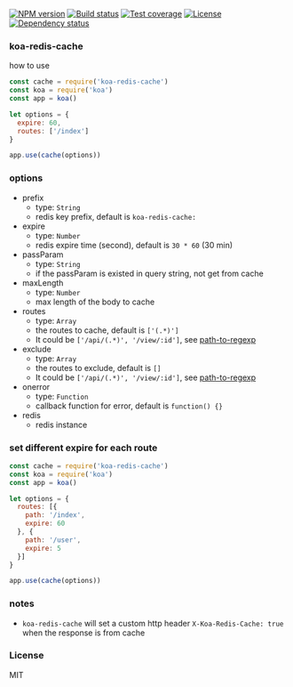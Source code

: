 
[![NPM version][npm-img]][npm-url]
[![Build status][travis-img]][travis-url]
[![Test coverage][coveralls-img]][coveralls-url]
[![License][license-img]][license-url]
[![Dependency status][david-img]][david-url]

### koa-redis-cache

how to use

```js
const cache = require('koa-redis-cache')
const koa = require('koa')
const app = koa()

let options = {
  expire: 60,
  routes: ['/index']
}

app.use(cache(options))
```

### options

* prefix
  - type: `String`
  - redis key prefix, default is `koa-redis-cache:`
* expire
  - type: `Number`
  - redis expire time (second), default is `30 * 60` (30 min)
* passParam
  - type: `String`
  - if the passParam is existed in query string, not get from cache
* maxLength
  - type: `Number`
  - max length of the body to cache
* routes
  - type: `Array`
  - the routes to cache, default is `['(.*)']`
  - It could be `['/api/(.*)', '/view/:id']`, see [path-to-regexp](https://github.com/pillarjs/path-to-regexp)
* exclude
  - type: `Array`
  - the routes to exclude, default is `[]`
  - It could be `['/api/(.*)', '/view/:id']`, see [path-to-regexp](https://github.com/pillarjs/path-to-regexp)
* onerror
  - type: `Function`
  - callback function for error, default is `function() {}`
* redis
  - redis instance

### set different expire for each route

```js
const cache = require('koa-redis-cache')
const koa = require('koa')
const app = koa()

let options = {
  routes: [{
    path: '/index',
    expire: 60
  }, {
    path: '/user',
    expire: 5
  }]
}

app.use(cache(options))
```

### notes

* `koa-redis-cache` will set a custom http header `X-Koa-Redis-Cache: true` when the response is from cache

### License
MIT

[npm-img]: https://img.shields.io/npm/v/koa-redis-cache.svg?style=flat-square
[npm-url]: https://npmjs.org/package/koa-redis-cache
[travis-img]: https://img.shields.io/travis/coderhaoxin/koa-redis-cache.svg?style=flat-square
[travis-url]: https://travis-ci.org/coderhaoxin/koa-redis-cache
[coveralls-img]: https://img.shields.io/coveralls/coderhaoxin/koa-redis-cache.svg?style=flat-square
[coveralls-url]: https://coveralls.io/r/coderhaoxin/koa-redis-cache?branch=master
[license-img]: http://img.shields.io/badge/license-MIT-green.svg?style=flat-square
[license-url]: http://opensource.org/licenses/MIT
[david-img]: https://img.shields.io/david/coderhaoxin/koa-redis-cache.svg?style=flat-square
[david-url]: https://david-dm.org/coderhaoxin/koa-redis-cache

